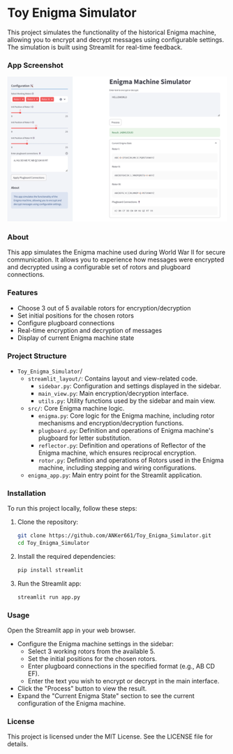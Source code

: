 # Toy Enigma Simulator

This project simulates the functionality of the historical Enigma machine, allowing you to encrypt and decrypt messages using configurable settings. The simulation is built using Streamlit for real-time feedback.

### App Screenshot

![Enigma Machine Simulator](figs/demo.png)

### About

This app simulates the Enigma machine used during World War II for secure communication. It allows you to experience how messages were encrypted and decrypted using a configurable set of rotors and plugboard connections.

### Features

- Choose 3 out of 5 available rotors for encryption/decryption
- Set initial positions for the chosen rotors
- Configure plugboard connections
- Real-time encryption and decryption of messages
- Display of current Enigma machine state

### Project Structure

- `Toy_Enigma_Simulator`/
  - `streamlit_layout/`: Contains layout and view-related code.
    - `sidebar.py`: Configuration and settings displayed in the sidebar.
    - `main_view.py`: Main encryption/decryption interface.
    - `utils.py`: Utility functions used by the sidebar and main view.
  - `src/`: Core Enigma machine logic.
    - `enigma.py`: Core logic for the Enigma machine, including rotor mechanisms and encryption/decryption functions.
    - `plugboard.py`: Definition and operations of Enigma machine's plugboard for letter substitution.
    - `reflector.py`: Definition and operations of Reflector of the Enigma machine, which ensures reciprocal encryption.
    - `rotor.py`: Definition and operations of Rotors used in the Enigma machine, including stepping and wiring configurations.
  - `enigma_app.py`: Main entry point for the Streamlit application.

### Installation

To run this project locally, follow these steps:

1. Clone the repository:

    ```bash
    git clone https://github.com/ANKer661/Toy_Enigma_Simulator.git
    cd Toy_Enigma_Simulator
    ```

2. Install the required dependencies:

    ```bash
    pip install streamlit
    ```

3. Run the Streamlit app:

    ```bash
    streamlit run app.py
    ```

### Usage
Open the Streamlit app in your web browser.
- Configure the Enigma machine settings in the sidebar:
  - Select 3 working rotors from the available 5.
  - Set the initial positions for the chosen rotors.
  - Enter plugboard connections in the specified format (e.g., AB CD EF).
  - Enter the text you wish to encrypt or decrypt in the main interface.
- Click the "Process" button to view the result.
- Expand the "Current Enigma State" section to see the current configuration of the Enigma machine.



### License
This project is licensed under the MIT License. See the LICENSE file for details.
